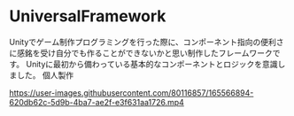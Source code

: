 # UniversalFramework
Unityでゲーム制作プログラミングを行った際に、コンポーネント指向の便利さに感銘を受け自分でも作ることができないかと思い制作したフレームワークです。
Unityに最初から備わっている基本的なコンポーネントとロジックを意識しました。
個人製作




https://user-images.githubusercontent.com/80116857/165566894-620db62c-5d9b-4ba7-ae2f-e3f631aa1726.mp4

